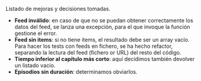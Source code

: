 Listado de mejoras y decisiones tomadas.

- **Feed inválido**: en caso de que no se puedan obtener correctamente los datos del feed, se lanza una excepción, para el que invoque la función gestione el error.
- **Feed sin items**: si no tiene items, el resultado debe ser un array vacío. Para hacer los tests con feeds en fichero, se ha hecho refactor, separando la lectura del feed (fichero or URL) del resto del código.
- **Tiempo inferior al capítulo más corto**: aquí decidimos también devolver un listado vacío.
- **Episodios sin duración**: determinamos obviarlos.